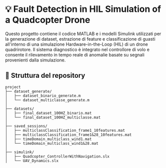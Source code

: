 # 💡 Fault Detection in HIL Simulation of a Quadcopter Drone

Questo progetto contiene il codice MATLAB e i modelli Simulink utilizzati per la generazione di dataset, estrazione di feature e classificazione di guasti all'interno di una simulazione Hardware-in-the-Loop (HIL) di un drone quadrirotore. Il sistema diagnostico è integrato nel controllore di volo e consente il rilevamento in tempo reale di anomalie basate su segnali provenienti dalla simulazione.

## 📁 Struttura del repository

```plaintext
project
├── dataset_generate/
│   ├── dataset_binario_generate.m
│   └── dataset_multiclasse_generate.m
│
├── datasets/
│   ├── final_dataset_100HZ_binario.mat
│   └── final_dataset_100HZ_multiclasse.mat
│
├── saved_sessions/
│   ├── multiclassClassification_frame1_10features.mat
│   ├── multiclassClassification_frame1&28_10features.mat
│   ├── timeDomain_multiclass_wind1.mat
│   └── timeDomain_multiclass_wind1&28.mat
│
├── simulink/
│   ├── Quadcopter_ControllerWithNavigation.slx
│   └── UAV_Dynamics.slx
```
